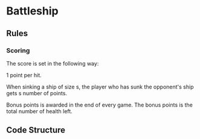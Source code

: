 # Battleship

## Rules

### Scoring
The score is set in the following way:

1 point per hit.

When sinking a ship of size s, the player who has sunk the opponent's ship gets s number of points.

Bonus points is awarded in the end of every game. The bonus points is the total number of health left.

## Code Structure
